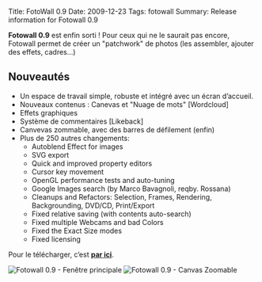 Title: FotoWall 0.9
Date: 2009-12-23
Tags: fotowall
Summary: Release information for Fotowall 0.9


**Fotowall 0.9** est enfin sorti ! Pour ceux qui ne le saurait pas encore, Fotowall
permet de créer un "patchwork" de photos (les assembler, ajouter des effets, cadres…)

## Nouveautés

* Un espace de travail simple, robuste et intégré avec un écran d’accueil.
* Nouveaux contenus : Canevas et "Nuage de mots" [Wordcloud]
* Effets graphiques
* Système de commentaires [Likeback]
* Canvevas zommable, avec des barres de défilement (enfin)
* Plus de 250 autres changements:
    * Autoblend Effect for images
    * SVG export
    * Quick and improved property editors
    * Cursor key movement
    * OpenGL performance tests and auto-tuning
    * Google Images search (by Marco Bavagnoli, reqby. Rossana)
    * Cleanups and Refactors: Selection, Frames, Rendering, Backgrounding, DVD/CD, Print/Export
    * Fixed relative saving (with contents auto-search)
    * Fixed multiple Webcams and bad Colors
    * Fixed the Exact Size modes
    * Fixed licensing

Pour le télécharger, c’est [**par ici**](http://enricoros.com/opensource/fotowall).

![Fotowall 0.9 - Fenêtre principale]({filename}/images/fotowall/fotowall0.9/fotowall0.9.png)
![Fotowall 0.9 - Canvas Zoomable]({filename}/images/fotowall/fotowall0.9/fotowall0.9_zoomable.png)

 

